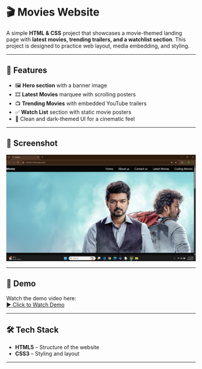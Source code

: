 # 🎬 Movies Website

A simple **HTML & CSS** project that showcases a movie-themed landing page with **latest movies, trending trailers, and a watchlist section**.
This project is designed to practice web layout, media embedding, and styling.

---

## 🚀 Features
- 🖼️ **Hero section** with a banner image  
- 🎞️ **Latest Movies** marquee with scrolling posters  
- 📺 **Trending Movies** with embedded YouTube trailers  
- ✅ **Watch List** section with static movie posters  
- 🎨 Clean and dark-themed UI for a cinematic feel

---

## 📸 Screenshot
![App Screenshot](output.png)

---

## 🎥 Demo
Watch the demo video here:  
[▶️ Click to Watch Demo](demo.mp4)

---

## 🛠️ Tech Stack
- **HTML5** – Structure of the website 
- **CSS3** – Styling and layout  

---

